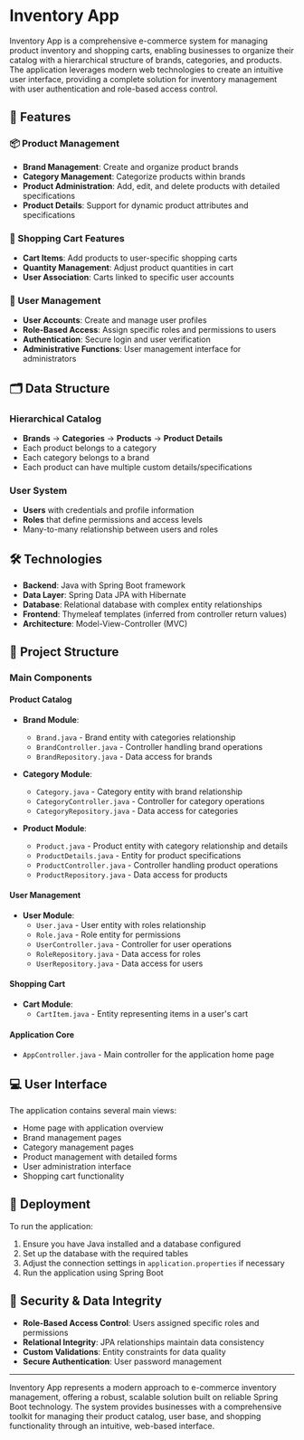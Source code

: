 # Inventory App

Inventory App is a comprehensive e-commerce system for managing product inventory and shopping carts, enabling businesses to organize their catalog with a hierarchical structure of brands, categories, and products. The application leverages modern web technologies to create an intuitive user interface, providing a complete solution for inventory management with user authentication and role-based access control.

## 🚀 Features

### 📦 Product Management
- **Brand Management**: Create and organize product brands
- **Category Management**: Categorize products within brands
- **Product Administration**: Add, edit, and delete products with detailed specifications
- **Product Details**: Support for dynamic product attributes and specifications

### 🛒 Shopping Cart Features
- **Cart Items**: Add products to user-specific shopping carts
- **Quantity Management**: Adjust product quantities in cart
- **User Association**: Carts linked to specific user accounts

### 👤 User Management
- **User Accounts**: Create and manage user profiles
- **Role-Based Access**: Assign specific roles and permissions to users
- **Authentication**: Secure login and user verification
- **Administrative Functions**: User management interface for administrators

## 🗂 Data Structure

### Hierarchical Catalog
- **Brands** → **Categories** → **Products** → **Product Details**
- Each product belongs to a category
- Each category belongs to a brand
- Each product can have multiple custom details/specifications

### User System
- **Users** with credentials and profile information
- **Roles** that define permissions and access levels
- Many-to-many relationship between users and roles

## 🛠 Technologies

- **Backend**: Java with Spring Boot framework
- **Data Layer**: Spring Data JPA with Hibernate
- **Database**: Relational database with complex entity relationships
- **Frontend**: Thymeleaf templates (inferred from controller return values)
- **Architecture**: Model-View-Controller (MVC)

## 📱 Project Structure

### Main Components

#### Product Catalog
- **Brand Module**:
    - `Brand.java` - Brand entity with categories relationship
    - `BrandController.java` - Controller handling brand operations
    - `BrandRepository.java` - Data access for brands

- **Category Module**:
    - `Category.java` - Category entity with brand relationship
    - `CategoryController.java` - Controller for category operations
    - `CategoryRepository.java` - Data access for categories

- **Product Module**:
    - `Product.java` - Product entity with category relationship and details
    - `ProductDetails.java` - Entity for product specifications
    - `ProductController.java` - Controller handling product operations
    - `ProductRepository.java` - Data access for products

#### User Management
- **User Module**:
    - `User.java` - User entity with roles relationship
    - `Role.java` - Role entity for permissions
    - `UserController.java` - Controller for user operations
    - `RoleRepository.java` - Data access for roles
    - `UserRepository.java` - Data access for users

#### Shopping Cart
- **Cart Module**:
    - `CartItem.java` - Entity representing items in a user's cart

#### Application Core
- `AppController.java` - Main controller for the application home page

## 💻 User Interface

The application contains several main views:
- Home page with application overview
- Brand management pages
- Category management pages
- Product management with detailed forms
- User administration interface
- Shopping cart functionality

## 🚀 Deployment

To run the application:
1. Ensure you have Java installed and a database configured
2. Set up the database with the required tables
3. Adjust the connection settings in `application.properties` if necessary
4. Run the application using Spring Boot

## 🔐 Security & Data Integrity

- **Role-Based Access Control**: Users assigned specific roles and permissions
- **Relational Integrity**: JPA relationships maintain data consistency
- **Custom Validations**: Entity constraints for data quality
- **Secure Authentication**: User password management

---

Inventory App represents a modern approach to e-commerce inventory management, offering a robust, scalable solution built on reliable Spring Boot technology. The system provides businesses with a comprehensive toolkit for managing their product catalog, user base, and shopping functionality through an intuitive, web-based interface.
